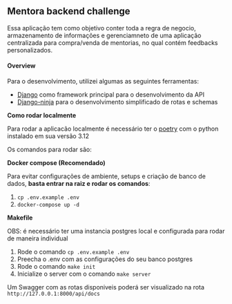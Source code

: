## Mentora backend challenge

Essa aplicação tem como objetivo conter toda a regra de negocio, armazenamento de informações e gerenciamneto de uma aplicação centralizada para compra/venda de mentorias, no qual contém feedbacks personalizados.

#### Overview

Para o desenvolvimento, utilizei algumas as seguintes ferramentas:

- [Django]() como framework principal para o desenvolvimento da API
- [Django-ninja]() para o desenvolvimento simplificado de rotas e schemas

**Como rodar localmente**

Para rodar a aplicacão localmente é necessário ter o [poetry](https://python-poetry.org/) com o python instalado em sua versão 3.12

Os comandos para rodar são:

**Docker compose (Recomendado)**

Para evitar configurações de ambiente, setups e criação de banco de dados, <strong>basta entrar na raiz e rodar os comandos</strong>:

1. `cp .env.example .env`
2. `docker-compose up -d`

**Makefile**

OBS: é necessário ter uma instancia postgres local e configurada para rodar de maneira individual

1. Rode o comando `cp .env.example .env`
2. Preecha o .env com as configurações do seu banco postgres
3. Rode o comando `make init`
4. Inicialize o server com o comando `make server`

Um Swagger com as rotas disponiveis poderá ser visualizado na rota `http://127.0.0.1:8000/api/docs`
